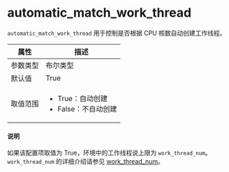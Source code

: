 # automatic_match_work_thread

`automatic_match_work_thread` 用于控制是否根据 CPU 核数自动创建工作线程。

|  属性    | 描述     |
|----------|---------|
| 参数类型 |   布尔类型      |
| 默认值   | True     |
| 取值范围 | <ul><li>True：自动创建</li><li>False：不自动创建</li></ul>  |

<main id="notice" type='explain'>
  <h4>说明</h4>
  <p>如果该配置项取值为 True，环境中的工作线程说上限为 <code>work_thread_num</code>。<code>work_thread_num</code> 的详细介绍请参见 <a href="">work_thread_num</a>。</p>
</main>
